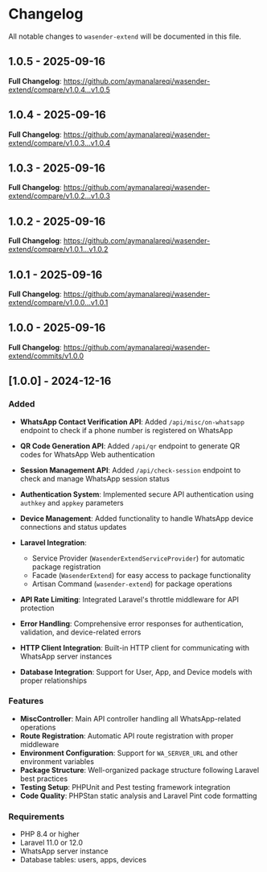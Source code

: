 # Changelog

All notable changes to `wasender-extend` will be documented in this file.

## 1.0.5 - 2025-09-16

**Full Changelog**: https://github.com/aymanalareqi/wasender-extend/compare/v1.0.4...v1.0.5

## 1.0.4 - 2025-09-16

**Full Changelog**: https://github.com/aymanalareqi/wasender-extend/compare/v1.0.3...v1.0.4

## 1.0.3 - 2025-09-16

**Full Changelog**: https://github.com/aymanalareqi/wasender-extend/compare/v1.0.2...v1.0.3

## 1.0.2 - 2025-09-16

**Full Changelog**: https://github.com/aymanalareqi/wasender-extend/compare/v1.0.1...v1.0.2

## 1.0.1 - 2025-09-16

**Full Changelog**: https://github.com/aymanalareqi/wasender-extend/compare/v1.0.0...v1.0.1

## 1.0.0 - 2025-09-16

**Full Changelog**: https://github.com/aymanalareqi/wasender-extend/commits/v1.0.0

## [1.0.0] - 2024-12-16

### Added

- **WhatsApp Contact Verification API**: Added `/api/misc/on-whatsapp` endpoint to check if a phone number is registered on WhatsApp
  
- **QR Code Generation API**: Added `/api/qr` endpoint to generate QR codes for WhatsApp Web authentication
  
- **Session Management API**: Added `/api/check-session` endpoint to check and manage WhatsApp session status
  
- **Authentication System**: Implemented secure API authentication using `authkey` and `appkey` parameters
  
- **Device Management**: Added functionality to handle WhatsApp device connections and status updates
  
- **Laravel Integration**:
  
  - Service Provider (`WasenderExtendServiceProvider`) for automatic package registration
  - Facade (`WasenderExtend`) for easy access to package functionality
  - Artisan Command (`wasender-extend`) for package operations
  
- **API Rate Limiting**: Integrated Laravel's throttle middleware for API protection
  
- **Error Handling**: Comprehensive error responses for authentication, validation, and device-related errors
  
- **HTTP Client Integration**: Built-in HTTP client for communicating with WhatsApp server instances
  
- **Database Integration**: Support for User, App, and Device models with proper relationships
  

### Features

- **MiscController**: Main API controller handling all WhatsApp-related operations
- **Route Registration**: Automatic API route registration with proper middleware
- **Environment Configuration**: Support for `WA_SERVER_URL` and other environment variables
- **Package Structure**: Well-organized package structure following Laravel best practices
- **Testing Setup**: PHPUnit and Pest testing framework integration
- **Code Quality**: PHPStan static analysis and Laravel Pint code formatting

### Requirements

- PHP 8.4 or higher
- Laravel 11.0 or 12.0
- WhatsApp server instance
- Database tables: users, apps, devices
